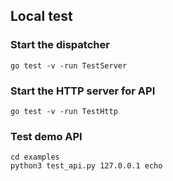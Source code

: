 ## Local test



### Start the dispatcher

```
go test -v -run TestServer
```



### Start the HTTP server for API

```
go test -v -run TestHttp
```



### Test demo API

```
cd examples
python3 test_api.py 127.0.0.1 echo
```